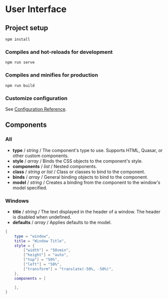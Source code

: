 # User Interface

## Project setup
```
npm install
```

### Compiles and hot-reloads for development
```
npm run serve
```

### Compiles and minifies for production
```
npm run build
```

### Customize configuration
See [Configuration Reference](https://cli.vuejs.org/config/).

## Components

### All
- **type** / *string* / The component's type to use. Supports HTML, Quasar, or other custom components.
- **style** / *array* / Binds the CSS objects to the component's style.
- **components** / *list* / Nested components.
- **class** / *string or list* / Class or classes to bind to the component.
- **binds** / *array* / General binding objects to bind to the component.
- **model** / *string* / Creates a binding from the component to the window's model specified.

### Windows
- **title** / *string* / The text displayed in the header of a window. The header is disabled when undefined.
- **defaults** / *array* / Applies defaults to the model.

```Lua
{
	type = "window",
	title = "Window Title",
	style = {
		["width"] = "50vmin",
		["height"] = "auto",
		["top"] = "50%",
		["left"] = "50%",
		["transform"] = "translate(-50%, -50%)",
	},
	components = [

	],
}
```
